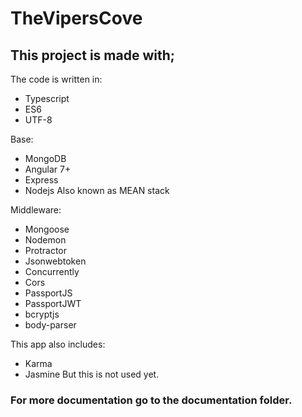 # TheVipersCove

## This project is made with;

The code is written in:
- Typescript
- ES6
- UTF-8

Base:
- MongoDB
- Angular 7+
- Express
- Nodejs
Also known as MEAN stack

Middleware:
- Mongoose
- Nodemon
- Protractor
- Jsonwebtoken
- Concurrently
- Cors
- PassportJS
- PassportJWT
- bcryptjs
- body-parser

This app also includes:
- Karma
- Jasmine
But this is not used yet.

### For more documentation go to the documentation folder.
